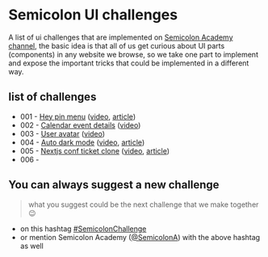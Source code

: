 # Semicolon UI challenges

A list of ui challenges that are implemented on [Semicolon Academy channel](https://www.youtube.com/semicolonacademy), the basic idea is that all of us get curious about UI parts (components) in any website we browse, so we take one part to implement and expose the important tricks that could be implemented in a different way.

## list of challenges

- 001 - [Hey pin menu](001-hey-pin-menu) ([video](https://youtu.be/4TPszCQt8nk), [article](https://medhatdawoud.net/blog/cloning-hey-pin-menu))
- 002 - [Calendar event details](002-calendar-event-details) ([video](https://youtu.be/z_DcVQx_G3M))
- 003 - [User avatar](003-user-avatar) ([video](https://youtu.be/B_IRKPFmkdM))
- 004 - [Auto dark mode](004-dark-mode) ([video](https://youtu.be/QC0PMPhq6CM), [article](https://medhatdawoud.net/blog/dark-mode-easily-on-web))
- 005 - [Nextjs conf ticket clone](004-nextjs-ticket) ([video](https://youtu.be/BfAydRvM-vk), [article](https://medhatdawoud.net/blog/gradient-borders-with-curves-and-3d-animation-in-css))
- 006 -

## You can always suggest a new challenge

> what you suggest could be the next challenge that we make together 😉

- on this hashtag [#SemicolonChallenge](https://twitter.com/hashtag/SemicolonChallenge?f=live)
- or mention Semicolon Academy ([@SemicolonA](https://twitter.com/SemicolonA)) with the above hashtag as well
